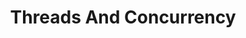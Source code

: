 ---
layout: flashcard-topic
# Main card
title: Threads And Concurrency
main_card_title: Java Threads And Concurrency
main_card_bg: '#6586c3'
# Other cards
card_bg: '#9aacd5'
cards:
  - title: Threads
    description: Lightweight processes used for concurrent programming.
  - title: Concurrency
    description: Allows multiple threads to execute simultaneously for efficient resource utilization
  - title: Thread Class
    description: Thread Class is used to create and manage threads in Java.
  - title: Thread.start()
    description: The start() method begins the execution of a thread
  - title: Thread.sleep()
    description: Pauses the current thread execution for a specified time
  - title: Thread.join()
    description: Waits for a thread to finish its execution
  - title: Runnable Interface
    description: A Java interface for creating and running threads
  - title: Thread.setPriority()
    description: Sets the priority of a thread in Java.
  - title:  Thread.yield()
    description: Pauses the currently executing thread to allow other threads to execute
  - title: ExecutorService
    description:  Simplifies managing threads in Java
  - title: newFixedThreadPool()
    description: Creates a fixed-size thread pool that reuses threads in Java
  - title: CallableTask
    description: Used to execute tasks asynchronously and return a result
---